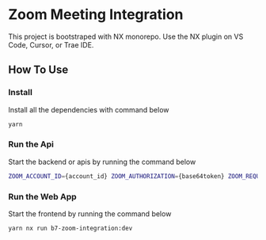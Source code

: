 # Zoom Meeting Integration

This project is bootstraped with NX monorepo. Use the NX plugin on VS Code, Cursor, or Trae IDE.

## How To Use

### Install

Install all the dependencies with command below

```bash
yarn
```

### Run the Api

Start the backend or apis by running the command below

```bash
ZOOM_ACCOUNT_ID={account_id} ZOOM_AUTHORIZATION={base64token} ZOOM_REQUEST_TOKEN_URL=https://zoom.us/oauth/token go run apps/b7-zoom-integration-apis/main.go
```

### Run the Web App

Start the frontend by running the command below

```bash
yarn nx run b7-zoom-integration:dev
```
